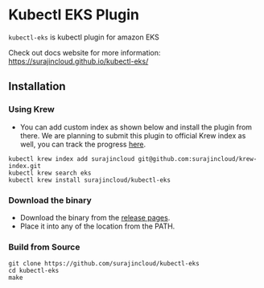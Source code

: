 # Kubectl EKS Plugin

`kubectl-eks` is kubectl plugin for amazon EKS

Check out docs website for more information: https://surajincloud.github.io/kubectl-eks/

## Installation

### Using Krew

* You can add custom index as shown below and install the plugin from there. We are planning to submit this plugin to official Krew index as well, you can track the progress [here](https://github.com/surajincloud/kubectl-eks/issues/3).

```
kubectl krew index add surajincloud git@github.com:surajincloud/krew-index.git
kubectl krew search eks
kubectl krew install surajincloud/kubectl-eks
```

### Download the binary

* Download the binary from the [release pages](https://github.com/surajincloud/kubectl-eks/releases).
* Place it into any of the location from the PATH.

### Build from Source

```
git clone https://github.com/surajincloud/kubectl-eks
cd kubectl-eks
make
```
